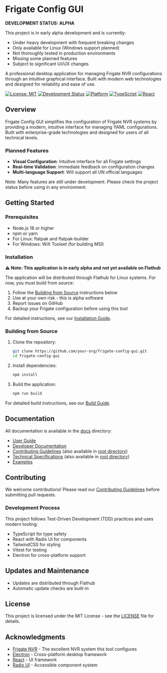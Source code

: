 # Frigate Config GUI

**DEVELOPMENT STATUS: ALPHA**

This project is in early alpha development and is currently:
- Under heavy development with frequent breaking changes
- Only available for Linux (Windows support planned)
- Not thoroughly tested in production environments
- Missing some planned features
- Subject to significant UI/UX changes

A professional desktop application for managing Frigate NVR configurations through an intuitive graphical interface. Built with modern web technologies and designed for reliability and ease of use.

[![License: MIT](https://img.shields.io/badge/License-MIT-blue.svg)](https://opensource.org/licenses/MIT)
[![Development Status](https://img.shields.io/badge/Status-Alpha-red)](https://github.com/your-org/frigate-config-gui)
[![Platform](https://img.shields.io/badge/Platform-Linux-green)](https://flathub.org)
[![TypeScript](https://img.shields.io/badge/TypeScript-5.0-blue)](https://www.typescriptlang.org/)
[![React](https://img.shields.io/badge/React-18.0-blue)](https://reactjs.org/)

<!-- 
Release checklist badge (add when available on Flathub):
[![Flatpak](https://img.shields.io/badge/Flatpak-available-green)](https://flathub.org)
-->

## Overview

Frigate Config GUI simplifies the configuration of Frigate NVR systems by providing a modern, intuitive interface for managing YAML configurations. Built with enterprise-grade technologies and designed for users of all technical levels.

### Planned Features

- **Visual Configuration**: Intuitive interface for all Frigate settings
- **Real-time Validation**: Immediate feedback on configuration changes
- **Multi-language Support**: Will support all UN official languages

Note: Many features are still under development. Please check the project status before using in any environment.

## Getting Started

### Prerequisites

- Node.js 18 or higher
- npm or yarn
- For Linux: flatpak and flatpak-builder
- For Windows: WiX Toolset (for building MSI)

### Installation

⚠️ **Note: This application is in early alpha and not yet available on Flathub**

The application will be distributed through Flathub for Linux systems. For now, you must build from source:

1. Follow the [Building from Source](#building-from-source) instructions below
2. Use at your own risk - this is alpha software
3. Report issues on GitHub
4. Backup your Frigate configuration before using this tool

For detailed instructions, see our [Installation Guide](docs/user/installation.md).

### Building from Source

1. Clone the repository:
   ```bash
   git clone https://github.com/your-org/frigate-config-gui.git
   cd frigate-config-gui
   ```

2. Install dependencies:
   ```bash
   npm install
   ```

3. Build the application:
   ```bash
   npm run build
   ```

For detailed build instructions, see our [Build Guide](docs/dev/building.md).

## Documentation

All documentation is available in the [docs](docs/index.md) directory:

- [User Guide](docs/user/README.md)
- [Developer Documentation](docs/dev/README.md)
- [Contributing Guidelines](docs/contributing.md) (also available in [root directory](CONTRIBUTING.md))
- [Technical Specifications](docs/specifications.md) (also available in [root directory](SPECIFICATIONS.md))
- [Examples](docs/examples/README.md)

## Contributing

We welcome contributions! Please read our [Contributing Guidelines](CONTRIBUTING.md) before submitting pull requests.

### Development Process

This project follows Test-Driven Development (TDD) practices and uses modern tooling:

- TypeScript for type safety
- React with Radix UI for components
- TailwindCSS for styling
- Vitest for testing
- Electron for cross-platform support

## Updates and Maintenance

- Updates are distributed through Flathub
- Automatic update checks are built-in

## License

This project is licensed under the MIT License - see the [LICENSE](LICENSE) file for details.

## Acknowledgments

- [Frigate NVR](https://github.com/blakeblackshear/frigate) - The excellent NVR system this tool configures
- [Electron](https://www.electronjs.org/) - Cross-platform desktop framework
- [React](https://reactjs.org/) - UI framework
- [Radix UI](https://www.radix-ui.com/) - Accessible component system

